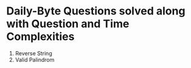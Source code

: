# Daily-Byte Questions solved along with Question and Time Complexities

1. Reverse String
2. Valid Palindrom
